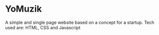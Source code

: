 # YoMuzik
A simple and single page website based on a concept for a startup. Tech used are: HTML, CSS and Javascript
